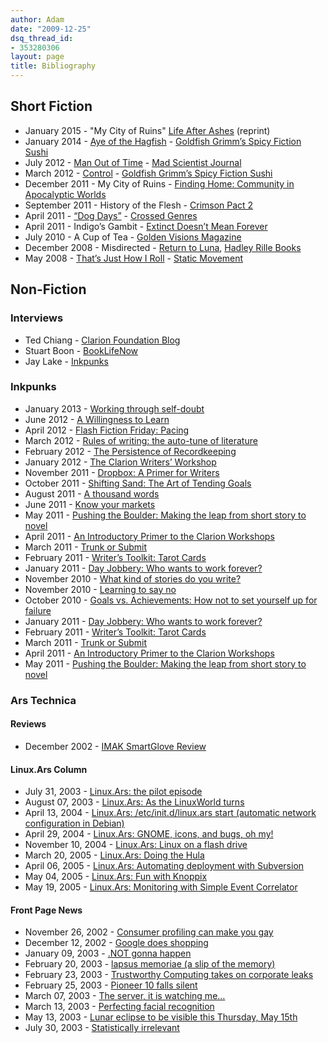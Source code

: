 ```yaml
---
author: Adam
date: "2009-12-25"
dsq_thread_id:
- 353280306
layout: page
title: Bibliography
---
```

## Short Fiction


- January 2015 - "My City of Ruins" [Life After Ashes](http://alliterationink.tumblr.com/post/108249875429/help-a-vets-family-get-an-exclusive-ebook-with) (reprint)
- January 2014 - [Aye of the Hagfish](http://www.goldfishgrimm.com/back-issues/issue-14-menagerie-seems/aye-hagfish/) - [Goldfish Grimm&#8217;s Spicy Fiction Sushi](http://www.goldfishgrimm.com/)
- July 2012 - [Man Out of Time](http://madscientistjournal.org/2012/07/man-out-of-time/) - [Mad Scientist Journal](http://madscientistjournal.org/)
- March 2012 - [Control](http://www.goldfishgrimm.com/back-issues/issue-1-first-flight/control-adam-israel/) - [Goldfish Grimm&#8217;s Spicy Fiction Sushi](http://www.goldfishgrimm.com/)
- December 2011 - My City of Ruins - [Finding Home: Community in Apocalyptic Worlds](http://www.timidpirate.com/books-booty/finding-home-community-in-apocalyptic-worlds/)
- September 2011 - History of the Flesh - [Crimson Pact 2](http://thecrimsonpact.com/store.html#tcpv2)
- April 2011 - [&#8220;Dog Days&#8221;](http://www.adamisrael.com/bibliography/dog-days/) - [Crossed Genres](http://www.crossedgenres.com/)
- April 2011 - Indigo&#8217;s Gambit - [Extinct Doesn&#8217;t Mean Forever](http://www.amazon.com/Extinct-Doesnt-Mean-Forever-ebook/dp/B004SUOWMU)
- July 2010 - A Cup of Tea - [Golden Visions Magazine](http://www.goldenvisionsmagazine.biz/)
- December 2008 - Misdirected - [Return to Luna](http://www.amazon.com/gp/product/0981924328?ie=UTF8&tag=stonetableorg&linkCode=as2&camp=1789&creative=390957&creativeASIN=0981924328), [Hadley Rille Books](http://www.hadleyrillebooks.com/)
- May 2008 - [That&#8217;s Just How I Roll](http://www.staticmovement.com/israel.htm) - [Static Movement](http://www.staticmovement.com/)

## Non-Fiction

### Interviews

- Ted Chiang - [Clarion Foundation Blog](http://clarionfoundation.wordpress.com/2012/02/07/interview-ted-chiang/)
- Stuart Boon - [BookLifeNow](http://www.booklifenow.com/2012/06/origin-awards-interview-stuart-boon-author-of-shadows-over-scotland/)
- Jay Lake - [Inkpunks](http://www.inkpunks.com/2012/03/21/interview-jay-lake/)

### Inkpunks

- January 2013 - [Working through self-doubt](http://www.inkpunks.com/2013/01/24/working-through-self-doubt/)
- June 2012 - [A Willingness to Learn](http://www.inkpunks.com/2012/06/29/a-willingness-to-learn/)
- April 2012 - [Flash Fiction Friday: Pacing](http://www.inkpunks.com/2012/04/27/flash-fiction-friday-pacing/)
- March 2012 - [Rules of writing: the auto-tune of literature](http://www.inkpunks.com/2012/03/26/rules-of-writing-the-auto-tune-of-literature/)
- February 2012 - [The Persistence of Recordkeeping](http://www.inkpunks.com/2012/02/24/the-persistence-of-recordkeeping/#content)
- January 2012 - [The Clarion Writers’ Workshop](http://www.inkpunks.com/2012/01/23/the-clarion-writers-workshop/#content)
- November 2011 - [Dropbox: A Primer for Writers](http://www.inkpunks.com/2011/11/18/dropbox-a-primer-for-writers/#content)
- October 2011 - [Shifting Sand: The Art of Tending Goals](http://www.inkpunks.com/2011/10/14/shifting-sand-the-art-of-tending-goals/#content)
- August 2011 - [A thousand words](http://www.inkpunks.com/2011/08/05/a-thousand-words/#content)
- June 2011 - [Know your markets](http://www.inkpunks.com/2011/06/03/know-your-markets/#content)
- May 2011 - [Pushing the Boulder: Making the leap from short story to novel](http://www.inkpunks.com/2011/05/03/pushing-the-boulder-making-the-leap-from-short-story-to-novel/#content)
- April 2011 - [An Introductory Primer to the Clarion Workshops](http://www.inkpunks.com/2011/04/05/an-introductory-primer-to-the-clarion-workshops/#content)
- March 2011 - [Trunk or Submit](http://www.inkpunks.com/2011/03/09/trunk-or-submit/#content)
- February 2011 - [Writer’s Toolkit: Tarot Cards](http://www.inkpunks.com/2011/02/07/writers-toolkit-tarot-cards/#content)
- January 2011 - [Day Jobbery: Who wants to work forever?](http://www.inkpunks.com/2011/01/12/day-jobbery-who-wants-to-work-forever/#content)
- November 2010 - [What kind of stories do you write?](http://www.inkpunks.com/2010/11/17/what-kind-of-stories-do-you-write/)
- November 2010 - [Learning to say no](http://www.inkpunks.com/2010/11/24/learning-to-say-no/)
- October 2010 - [Goals vs. Achievements: How not to set yourself up for failure](http://www.inkpunks.com/2010/10/05/goals-vs-achievements-how-not-to-set-yourself-up-for-failure/)
- January 2011 - [Day Jobbery: Who wants to work forever?](http://www.inkpunks.com/2011/01/12/day-jobbery-who-wants-to-work-forever/)
- February 2011 - [Writer’s Toolkit: Tarot Cards](http://www.inkpunks.com/2011/02/07/writers-toolkit-tarot-cards/)
- March 2011 - [Trunk or Submit](http://www.inkpunks.com/2011/03/09/trunk-or-submit/)
- April 2011 - [An Introductory Primer to the Clarion Workshops](http://www.inkpunks.com/2011/04/05/an-introductory-primer-to-the-clarion-workshops/)
- May 2011 - [Pushing the Boulder: Making the leap from short story to novel](http://www.inkpunks.com/2011/05/03/pushing-the-boulder-making-the-leap-from-short-story-to-novel/)

### Ars Technica

#### Reviews

- December 2002 - [IMAK SmartGlove Review](http://arstechnica.com/reviews/02q3/smartglove/smartglove-1.html)

#### Linux.Ars Column

- July 31, 2003 - [Linux.Ars: the pilot episode](http://arstechnica.com/articles/columns/linux/linux-07302003.ars)
- August 07, 2003 - [Linux.Ars: As the LinuxWorld turns](http://arstechnica.com/articles/columns/linux/linux-08072003.ars)
- April 13, 2004 - [Linux.Ars: /etc/init.d/linux.ars start (automatic network configuration in Debian)](http://arstechnica.com/articles/columns/linux/linux-20040413.ars)
- April 29, 2004 - [Linux.Ars: GNOME, icons, and bugs, oh my!](http://arstechnica.com/articles/columns/linux/linux-20040429.ars)
- November 10, 2004 - [Linux.Ars: Linux on a flash drive](http://arstechnica.com/articles/columns/linux/linux-20041109.ars)
- March 20, 2005 - [Linux.Ars: Doing the Hula](http://arstechnica.com/articles/columns/linux/linux-20050320.ars)
- April 06, 2005 - [Linux.Ars: Automating deployment with Subversion](http://arstechnica.com/articles/columns/linux/linux-20050406.ars)
- May 04, 2005 - [Linux.Ars: Fun with Knoppix](http://arstechnica.com/articles/columns/linux/linux-20050504.ars)
- May 19, 2005 - [Linux.Ars: Monitoring with Simple Event Correlator](http://arstechnica.com/articles/columns/linux/linux-20050519.ars)

#### Front Page News

- November 26, 2002 - [Consumer profiling can make you gay](http://arstechnica.com/news.ars/post/20021126-884.html)
- December 12, 2002 - [Google does shopping](http://arstechnica.com/news.ars/post/20021212-824.html)
- January 09, 2003 - [.NOT gonna happen](http://arstechnica.com/news.ars/post/20030109-738.html)
- February 20, 2003 - [lapsus memoriae (a slip of the memory)](http://arstechnica.com/news.ars/post/20030220-572.html)
- February 23, 2003 - [Trustworthy Computing takes on corporate leaks](http://arstechnica.com/news.ars/post/20030223-551.html)
- February 25, 2003 - [Pioneer 10 falls silent](http://arstechnica.com/news.ars/post/20030225-543.html)
- March 07, 2003 - [The server, it is watching me&#8230;](http://arstechnica.com/news.ars/post/20030307-512.html)
- March 13, 2003 - [Perfecting facial recognition](http://arstechnica.com/news.ars/post/20030313-474.html)
- May 13, 2003 - [Lunar eclipse to be visible this Thursday, May 15th](http://arstechnica.com/news.ars/post/20030513-285.html)
- July 30, 2003 - [Statistically irrelevant](http://arstechnica.com/news.ars/post/20030730-25.html)
